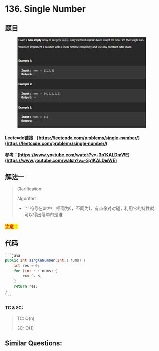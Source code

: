 # 136. Single Number

## 题目

<figure><img src="../../.gitbook/assets/image (2) (1) (1) (1) (1) (1) (1) (1) (1) (1) (1) (1) (1) (1) (1) (1) (1) (1) (1) (1) (1).png" alt=""><figcaption></figcaption></figure>

#### Leetcode链接：[https://leetcode.com/problems/single-number/](https://leetcode.com/problems/single-number/)

#### 参考：[https://www.youtube.com/watch?v=-3p1KALDmWE](https://www.youtube.com/watch?v=-3p1KALDmWE)

## 解法一

> Clarification:&#x20;
>
> Algorithm:&#x20;
>
> * ‘^’ 符号在bit中，相同为0，不同为1，有点像对对碰，利用它的特性就可以得出落单的是谁

#### <mark style="color:red;">注意：</mark>

## 代码

````java
```java
public int singleNumber(int[] nums) {
    int res = 0;
    for (int n : nums) {
        res ^= n;
    }
    return res;
}
```
````

#### TC & SC:&#x20;

> TC: O(n)
>
> SC: O(1)

## **Similar Questions:**&#x20;
